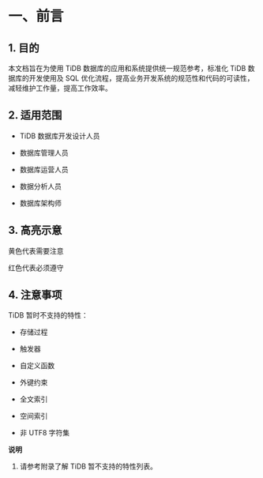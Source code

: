 # 一、前言

## 1. 目的

本文档旨在为使用 TiDB 数据库的应用和系统提供统一规范参考，标准化 TiDB
数据库的开发使用及 SQL 优化流程，提高业务开发系统的规范性和代码的可读性，减轻维护工作量，提高工作效率。

## 2. 适用范围

- TiDB 数据库开发设计人员

- 数据库管理人员

- 数据库运营人员

- 数据分析人员

- 数据库架构师

## 3. 高亮示意

黄色代表需要注意

红色代表必须遵守

## 4. 注意事项

TiDB 暂时不支持的特性：

- 存储过程

- 触发器

- 自定义函数

- 外键约束

- 全文索引

- 空间索引

- 非 UTF8 字符集

**说明**

1. 请参考附录了解 TiDB 暂不支持的特性列表。
